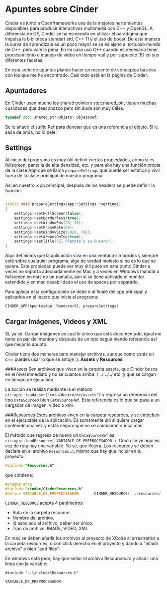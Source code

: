 Apuntes sobre Cinder
====================

Cinder es junto a Openframeworks una de la mejores herramientas disponibles para producir interactivos multimedia con C++ y OpenGL. A diferencia de OF, Cinder se ha esmerado en utilizar el paradigma que impulsa la biblioteca standart std, C++ 11 y el uso de boost. De esta manera la curva de aprendizaje es un poco mayor se se es ajeno al tortuoso mundo de C++, pero vale la pena. En mi caso uso C++ cuando es necesario tener procesamiento o manejo de video en tiempo real y por supuesto 3D en sus diferentes facetas.


En esta serie de apuntes planeo hacer un recuento de conceptos básicos con los que me he encontrado. Casi todo está en la página de Cinder.


Apuntadores
-----------
En Cinder usan mucho los shared pointers std::shared_ptr, tienen muchas cualidades que desconozco pero sin duda son muy útiles.

```c++
typedef std::shared_ptr<Objeto> ObjetoRef;
```
Se le añade el sufijo Ref para denotar que es una referencia al objeto. Si le saca de onda, no lo pele.


Settings
--------
Al inicio del programa es muy útil definir ciertas propiedades, como si es fullscreen, pantalla de alta densidad, etc. y para ello hay una función propia de la clase App que se llama `prepareSettings` que puede ser estática y vivir fuera de la clase principal de nuestro programa. 

Así en nuestro .cpp principal, después de los headers se puede definir la función:

```c++

static void prepareSettings(App::Settings *settings)
{
    settings->setFullScreen(false);
	settings->setBorderless(true);
	settings->setWindowPos(20, 20);
	settings->setFrameRate(60);
	settings->setWindowSize(1024, 768);    
    settings->setAlwaysOnTop(true);
	settings->setTitle("El Planeta y su Futuro");
}

```

Aquí definimos que la aplicación viva en una ventana sin bordes y siempre esté sobre cualquier programa, algo de verdad molesto si no es lo que se quiere. Este propiedad puede ser muy útil pues en este punto Cinder a veces no soporta adecuadamente en Mac y a veces en Windows mandar a fullscreen en más de un pantalla, aún si se tiene activado el monitor extendido y en mac desabilidado el uso de spaces por separado.


Para aplicar esta configuración se debe ir al finale del cpp principal y aplicarlos en el macro que inicia el programa:

```c++
CINDER_APP(ApuntesApp, RendererGl, prepareSettings)
```

Cargar Imágenes, Videos y XML
-----------------------------
Si, ya sé. Cargar imágenes es casí lo único que está documentado, igual me tomo un par de intentos y después de un rato seguir viendo referencia así que mejor lo apunto.

Cinder tiene dos maneras para manejar archivos, aunque como estás en c++ puedes usar lo que se antoje ;): 
**Assets** y **Resources**.  

###Assets
Son archivos que viven en la carpeta assets, que Cinder busca en el nivel inmediato y no sé cuantos arriba ./ ../ ../../ etc.  y que se cargan en tiempo de ejecución.

La acción se realiza mediante la el método `ci::app::loadAsset("ruta/dentro/de/assets")` y regresa un referencia del tipo `DataSource`o bien `DataSourceRef`. Esta referencia es lo que se pasa a un cargador de imagen, video o xml.

###Resources
Estos archivos viven en la carpeta resources, y se embeben en el ejecutable de la aplicación. Es sumamente útil si quiere cargar contenido una vez y estás seguro que no se cambiarán nunca más. 

El método que regresa de nuevo un `DataSourceRef` es `ci::app::loadResource( VARIABLE_DE_PREPROCESADOR )`. Como se vé aquí en vez de ruta hay una variable. Yo sé, que flojera.  Los resources se deben declara en el archivo `Resources.h`, mismo que hay que incluir en tu proyecto.

```c++
#include "Resources.h"
```
que contiene:
```c++
#pragma once
#include "cinder/CinderResources.h"
#define VARIABLE_DE_PREPROCESADOR		CINDER_RESOURCE( ../resources/, image_prueba.png, 1, IMAGE )
```
`CINDER_RESOURCE` acepta 4 parámetros:
- Ruta de la carpeta resource.
- Nombre del archivo.
- Id asociado al archivo, deber ser único.
- Tipo de archivo: IMAGE, VIDEO, XML

En mac se deben añadir los archivos al proyecto de XCode al arrastrarlos a la carpeta resources, o con click derecho en el proyecto y dando a "añadir archivo" o bien "add files".

En windows  está peor, hay que editar el archivo Resources.rc y añadir una línea con la variable:

```
#include "..\include\Resources.h"

VARIABLE_DE_PREPROCESADOR
```





